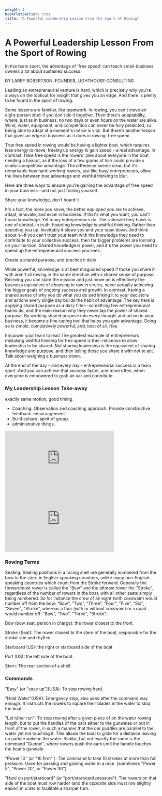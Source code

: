 ```yaml
---
weight: 1
bookFlatSection: true
title: "A Powerful Leadership Lesson From the Sport of Rowing"
---
```



# A Powerful Leadership Lesson From the Sport of Rowing

In this team sport, the advantage of 'free speed' can teach small-business owners a lot about sustained success.

BY LARRY ROBERTSON, FOUNDER, LIGHTHOUSE CONSULTING  









Leading an entrepreneurial venture is hard, which is precisely why you're always on the lookout for insight that gives you an edge. And there is plenty to be found in the sport of rowing.   

Some lessons are familiar, like teamwork. In rowing, you can't move an eight-person shell if you don't do it together. Then there's adaptability, where, just as in business, no two days or even hours on the water are alike. Wind, water, equipment, and competition can never be fully predicted, so being able to adapt at a moment's notice is vital. But there's another lesson that gives an edge in business as it does in rowing: free speed.  

True free speed in rowing would be having a lighter boat, which requires less energy to move, freeing up energy to gain speed - a real advantage. In contrast, false free speed is the rowers' joke about everyone in the boat needing a haircut, as if the loss of a few grams of hair could provide a similar competitive advantage. The difference seems clear, but it's remarkable how hard-working rowers, just like busy entrepreneurs, allow the lines between true advantage and wishful thinking to blur.  

Here are three ways to ensure you're gaining the advantage of free speed in your business--and not just fooling yourself.  

Share your knowledge, don't hoard it

It's a fact: the more you know, the better equipped you are to achieve, adapt, innovate, and excel in business. If that's what you want, you can't hoard knowledge. Yet many entrepreneurs do. The rationale they hawk is one of control. In truth, hoarding knowledge is wishful thinking. Rather than speeding you up, inevitably it slows you and your team down. And think about it--if you can't trust your team with the knowledge they need to contribute to your collective success, then far bigger problems are looming on your horizon. Shared knowledge is power, and it's the power you need to speed up the entrepreneurial success you seek.  

Create a shared purpose, and practice it daily  

While powerful, knowledge is at best misguided speed if those you share it with aren't all rowing in the same direction with a shared sense of purpose. Believing you can state the mission and just move on is effectively the business equivalent of choosing to row in circles, never actually achieving the bigger goals of ongoing success and growth. In contrast, having a shared sense of why you do what you do and linking it to your decisions and actions every single day builds the habit of advantage. The key here is applying shared purpose as a daily filter--something few entrepreneurial teams do, and the main reason why they never tap the power of shared purpose. By working shared purpose into every thought and action in your business, it become a fine-tuning tool that helps you gain advantage. Doing so is simple, cumulatively powerful, and, best of all, free.  

Empower your team to lead
The greatest example of entrepreneurs mistaking wishful thinking for free speed is their reticence to allow leadership to be shared. Not sharing leadership is the equivalent of sharing knowledge and purpose, and then telling those you share it with not to act. Talk about weighing a business down.

At the end of the day - and every day - entrepreneurial success is a team sport. And you can achieve that success faster, and more often, when everyone is empowered to grab an oar and contribute.


### My Leadership Lesson Take-away
exactly same motion, good timing.  
* Coaching. Observation and coaching approach. Provide constructive feedback. encouragement.   
* Build culture. spirit of group.   
* administrative things.

<iframe width="360" height="200" src="https://www.youtube.com/embed/qtRWRnaOWwo" title="TEDx Talks: Lessons in Leadership from Rowing | Benjamin Gans" frameborder="0" allow="accelerometer; autoplay; clipboard-write; encrypted-media; gyroscope; picture-in-picture" allowfullscreen></iframe>


<iframe width="360" height="200" src="https://www.youtube.com/embed/2onTdSMBOXY" title="Steve Gladstone on Culture and Leadership" frameborder="0" allow="accelerometer; autoplay; clipboard-write; encrypted-media; gyroscope; picture-in-picture" allowfullscreen></iframe>


### Rowing Terms
Seating: Seating positions in a racing shell are generally numbered from the bow to the stern in English-speaking countries, unlike many non-English-speaking countries which count from the Stroke forward. Generally the forwardmost rower is called the "Bow" and the aftmost rower the "Stroke", regardless of the number of rowers in the boat, with all other seats simply being numbered. So for instance the crew of an eight (with coxswain) would number off from the bow: "Bow", "Two", "Three", "Four", "Five", "Six", "Seven", "Stroke", whereas a four (with or without coxswain) or a quad would number off: "Bow", "Two", "Three", "Stroke".

Bow (bow seat, person in charge): the rower closest to the front.  

Stroke (Seat): The rower closest to the stern of the boat, responsible for the stroke rate and rhythm.  

Starboard (US): the right or starboard side of the boat

Port (US): the left side of the boat.

Stern: The rear section of a shell.

### Commands
"Easy" (or "ease up")(USA): To stop rowing hard.  

"Hold Water"(USA): Emergency stop, also used after the command way enough. It instructs the rowers to square their blades in the water to stop the boat.

"Let it/her run": To stop rowing after a given piece of on the water rowing length, but to put the handles of the oars either to the gunwales or out in front of the rower, in such a manner that the oar paddles are parallel to the water yet not touching it. This allows the boat to glide for a distance leaving no paddle wake in the water. Similar, but not exactly the same is the command "Gunnel", where rowers push the oars until the handle touches the boat's gunwale.  

"Power 10" (or "10 firm" ): The command to take 10 strokes at more than full pressure. Used for passing and gaining water in a race. (sometimes "Power 5", "Power 20", or "Power 30")  

"Hard on port/starboard" (or "port/starboard pressure"): The rowers on that side of the boat must row harder (and the opposite side must row slightly easier) in order to facilitate a sharper turn.  


